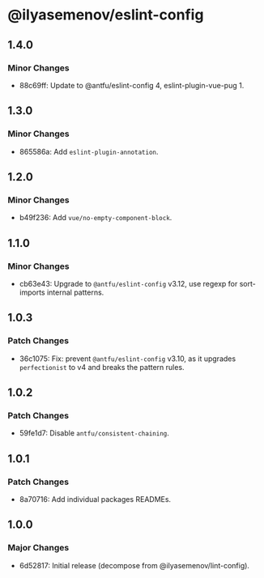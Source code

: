 # @ilyasemenov/eslint-config

## 1.4.0

### Minor Changes

- 88c69ff: Update to @antfu/eslint-config 4, eslint-plugin-vue-pug 1.

## 1.3.0

### Minor Changes

- 865586a: Add `eslint-plugin-annotation`.

## 1.2.0

### Minor Changes

- b49f236: Add `vue/no-empty-component-block`.

## 1.1.0

### Minor Changes

- cb63e43: Upgrade to `@antfu/eslint-config` v3.12, use regexp for sort-imports internal patterns.

## 1.0.3

### Patch Changes

- 36c1075: Fix: prevent `@antfu/eslint-config` v3.10, as it upgrades `perfectionist` to v4 and breaks the pattern rules.

## 1.0.2

### Patch Changes

- 59fe1d7: Disable `antfu/consistent-chaining`.

## 1.0.1

### Patch Changes

- 8a70716: Add individual packages READMEs.

## 1.0.0

### Major Changes

- 6d52817: Initial release (decompose from @ilyasemenov/lint-config).
